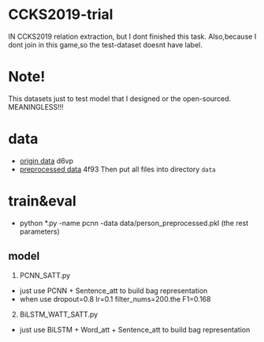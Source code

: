 # CCKS2019-trial
IN CCKS2019 relation extraction, but I dont finished this task. Also,because I dont join in this game,so the test-dataset doesnt have label.
# Note!
This datasets just to test model that I designed  or the open-sourced. MEANINGLESS!!!
# data
-  [origin data](https://pan.baidu.com/s/1EGPYAQp90usvpzROdNilPw) d6vp
- [preprocessed data](https://pan.baidu.com/s/1lHD-IO7zI4EwyNfi_Fe1HQ) 4f93
Then put all files  into directory `data`
# train&eval
- python *.py -name pcnn -data data/person_preprocessed.pkl (the rest parameters)
## model
1. PCNN_SATT.py
- just use PCNN + Sentence_att  to build bag representation
- when use dropout=0.8 lr=0.1 filter_nums=200.the F1=0.168
2. BiLSTM_WATT_SATT.py
- just use BiLSTM + Word_att + Sentence_att to build bag representation

